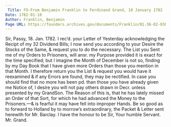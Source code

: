 ```yaml
---
 Title: FO-From Benjamin Franklin to Ferdinand Grand, 18 January 1782
Date: 1782-01-18
Author: Franklin, Benjamin
Page URL: https://founders.archives.gov/documents/Franklin/01-36-02-0306
---
```


Sir,
Passy, 18. Jan. 1782.
I rec’d. your Letter of Yesterday acknowledging the Recipt of my 32 Dividend Bills; I now send you according to your Desire the Stocks of the Same, & request you to do the necessary.
The List you Sent me of my Orders to Prisoners, will ansr. my Purpose provided it is exact for the time specified; but I imagine the Month of December is not so, finding by my Day Book that I have given more Orders than those you mention in that Month. I therefore return you the List & request you would have it reexamined & if any Errors are found, they may be rectified. In case you should find that no more has been pd. than those you have already given me Notice of, I desire you will not pay others drawn in Decr. unless presented by my GrandSon. The Reason of this is, that he has lately missed an Order of that Sort, for which he had advanced the Money to the Prisoners.—& is fearful it may have fell into improper Hands. Be so good as to forward to Holland by to morrow’s extraordinary, the Packet & Letter sent herewith for Mr. Barclay.
I have the honour to be Sir, Your humble Servant.
Mr. Grand.

